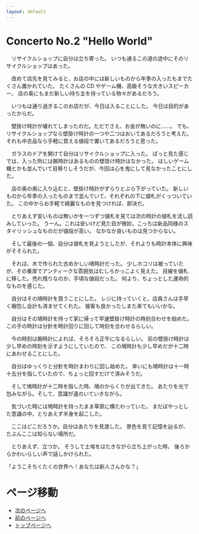 ```yaml
---
layout: default
---
```


# Concerto No.2 "Hello World"
　リサイクルショップに自分は立ち寄った。
いつも通るこの道の途中にそのリサイクルショップはあった。

　改めて店先を見てみると、お店の中には新しいものから年季の入ったもまでたくさん置かれていた。
たくさんの CD やゲーム機、高級そうな大きいスピーカー、
店の奥にもまだ新しい持ち主を待っている物々があるだろう。

　いつもは通り過ぎるこのお店だが、今日は入ることにした。
今日は目的があったからだ。

　壁掛け時計が壊れてしまったのだ。ただでさえ、お金が無いのに……。
でも、リサイクルショップなら壁掛け時計の一つや二つはおいてあるだろうと考えた。
それも中古品なら手軽に買える値段で置いてあるだろうと思った。

　ガラスのドアを開けて自分はリサイクルショップに入った。
ぱっと見た感じでは、入った所には腕時計はあるものの壁掛け時計はなかった。
ほしいゲーム機とかも並んでいて目移りしそうだが、今回は心を鬼にして見なかったことにした。

　店の奥の奥に入り込むと、壁掛け時計がずらりとぶら下がっていた。
新しいものから年季の入ったものまで並んでいて、それぞれの下に値札がくっついていた。
この中からお手軽で綺麗なものを見つければ、即決だ。

　とりあえず安いものは無いかを一つずつ値札を見ては次の時計の値札を流し読みしていった。
うーん。これは安いけど見た目が微妙。こっちは新品同様のスタイリッシュなものだが値段が高い。
なかなか良いものは見つからない。

　そして最後の一個、自分は値札を見ようとしたが、それよりも時計本体に興味がそそられた。

　それは、木で作られた古めかしい鳩時計だった。
少しホコリは被っていたが、その重厚でアンティークな雰囲気はむしろかっこよく見えた。
目線を値札に移した。売れ残りなのか、手頃な値段だった。
何より、ちょっとした運命的なものを感じた。

　自分はその鳩時計を買うことにした。
レジに持っていくと、店員さんは手早く梱包し会計も済ませてくれた。
接客も良かったしまた来てもいいかな。

　自分はその鳩時計を持って家に帰って早速壁掛け時計の時刻合わせを始めた。
この手の時計は分針を時計回りに回して時刻を合わせるらしい。

　今の時刻は腕時計によれば、そろそろ正午になるらしい。
前の壁掛け時計は少し早めの時刻を示すようにしていたので、
この鳩時計も少し早めだが十二時にあわせることにした。

　自分はゆっくりと分針を時計まわりに回し始めた。
幸いにも鳩時計は十一時十五分を指していたので、ちょっと回すだけで済みそうだ。

　そして鳩時計が十二時を指した時、鳩のからくりが出てきた。
あたりを光で包みながら。そして、意識が遠のいていきながら。

　気づいた時には鳩時計を持ったまま草原に横たわっていた。
まだぼやっとした意識の中、とりあえず半身を起こした。

　ここはどこだろうか。自分はあたりを見渡した。
景色を見て記憶を辿るが、たぶんここは知らない場所だ。

　とりあえず、立つか。
そうして土埃をはたきながら立ち上がった時、
後ろからかわいらしい声で話しかけられた。

「ようこそちくたくの世界へ！あなたは新人さんかな？」

# ページ移動
- [次のページへ](3) 
- [前のページへ](1)
- [トップページへ](index)
